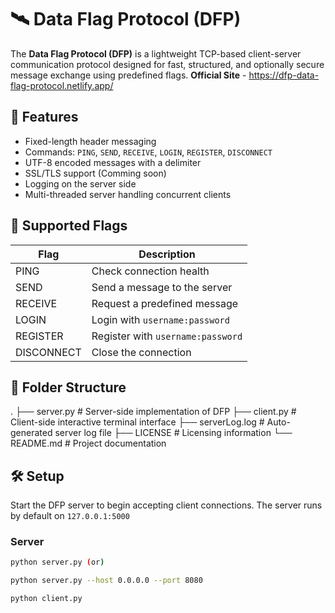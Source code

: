 # 🛰️ Data Flag Protocol (DFP)

The **Data Flag Protocol (DFP)** is a lightweight TCP-based client-server communication protocol designed for fast, structured, and optionally secure message exchange using predefined flags.
**Official Site** - https://dfp-data-flag-protocol.netlify.app/

## 📌 Features
- Fixed-length header messaging
- Commands: `PING`, `SEND`, `RECEIVE`, `LOGIN`, `REGISTER`, `DISCONNECT`
- UTF-8 encoded messages with a delimiter
- SSL/TLS support (Comming soon)
- Logging on the server side
- Multi-threaded server handling concurrent clients


## 🧪 Supported Flags

| Flag       | Description                      |
|------------|----------------------------------|
| PING       | Check connection health          |
| SEND       | Send a message to the server     |
| RECEIVE    | Request a predefined message     |
| LOGIN      | Login with `username:password`   |
| REGISTER   | Register with `username:password`|
| DISCONNECT | Close the connection             |


## 📁 Folder Structure
.
├── server.py          # Server-side implementation of DFP
├── client.py          # Client-side interactive terminal interface
├── serverLog.log      # Auto-generated server log file
├── LICENSE            # Licensing information
└── README.md          # Project documentation



## 🛠️ Setup

Start the DFP server to begin accepting client connections. The server runs by default on `127.0.0.1:5000` 


### Server
```bash
python server.py (or)

python server.py --host 0.0.0.0 --port 8080

python client.py 

